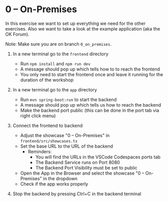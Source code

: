 # 0 – On-Premises

In this exercise we want to set up everything we need for the other exercises. Also we want to take a look at the example application (aka the OK Forum).

Note: Make sure you are on branch `0_on_premises`.

1. In a new terminal go to the `frontend` directory

    - Run `npm install` and `npm run dev`
    - A message should pop up which tells how to to reach the frontend
    - You only need to start the frontend once and leave it running for the duration of the workshop

2. In a new terminal go to the `app` directory

    - Run `mvn spring-boot:run` to start the backend
    - A message should pop up which tells us how to reach the backend
    - Make the backend port public (this can be done in the port tab via right click menu)

3. Connect the frontend to backend

    - Adjust the showcase "0 – On-Premises" in `frontend/src/showcases.ts`
    - Set the base URL to the URL of the backend
        - Reminders:
            - You will find the URLs in the VSCode Codespaces ports tab
            - The Backend Service runs on Port 8080
            - The Backend Port Visibility must be set to public
    - Open the App in the Browser and select the showcase "0 – On-Premises" in the dropdown
    - Check if the app works properly

4. Stop the backend by pressing Ctrl+C in the backend terminal

